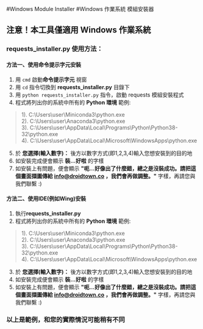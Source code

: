 #Windows Module Installer
#Windows 作業系統 模組安裝器

## 注意！本工具僅適用 Windows 作業系統

### requests_installer.py 使用方法：

#### 方法一、使用命令提示字元安裝
1. 用 `cmd` 啟動**命令提示字元** 視窗
2. 用 `cd` 指令切換到 **requests_installer.py** 目錄下
3. 用 `python requests_installer.py` 指令，啟動 requests 模組安裝程式
4. 程式將列出你的系統中所有的 **Python 環境**
範例:
> 1). C:\Users\user\Miniconda3\python.exe  
> 2). C:\Users\user\Anaconda3\python.exe  
> 3). C:\Users\user\AppData\Local\Programs\Python\Python38-32\python.exe    
> 4). C:\Users\user\AppData\Local\Microsoft\WindowsApps\python.exe
5. 於 **您選擇(輸入數字)：** 後方以數字方式(即1,2,3,4)輸入您想安裝到的目的地
6. 如安裝完成便會顯示 **裝...好啦** 的字樣
7. 如安裝上有問題，便會顯示 **"呃…好像出了什麼錯，總之是沒裝成功。請把這個畫面擷圖傳給 info@droidtown.co ，我們會再做調整。"** 字樣，再請您與我們聯繫 :) 

#### 方法二、使用IDE(例如Wing)安裝

1. 執行**requests_installer.py**
2. 程式將列出你的系統中所有的 **Python 環境**
範例:
> 1). C:\Users\user\Miniconda3\python.exe  
> 2). C:\Users\user\Anaconda3\python.exe  
> 3). C:\Users\user\AppData\Local\Programs\Python\Python38-32\python.exe    
> 4). C:\Users\user\AppData\Local\Microsoft\WindowsApps\python.exe
3. 於 **您選擇(輸入數字)：** 後方以數字方式(即1,2,3,4)輸入您想安裝到的目的地
4. 如安裝完成便會顯示 **裝...好啦** 的字樣
5. 如安裝上有問題，便會顯示 **"呃…好像出了什麼錯，總之是沒裝成功。請把這個畫面擷圖傳給 info@droidtown.co ，我們會再做調整。"** 字樣，再請您與我們聯繫 :) 

### 以上是範例，和您的實際情況可能稍有不同

